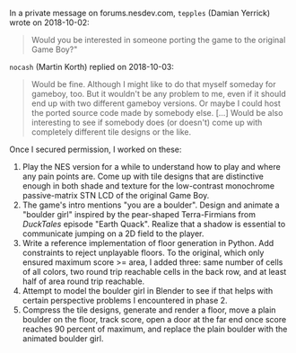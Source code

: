 In a private message on forums.nesdev.com,
`tepples` (Damian Yerrick) wrote on 2018-10-02:

> Would you be interested in someone porting the game to the original
> Game Boy?"

`nocash` (Martin Korth) replied on 2018-10-03:

> Would be fine.  Although I might like to do that myself someday
> for gameboy, too.  But it wouldn't be any problem to me, even if
> it should end up with two different gameboy versions.  Or maybe
> I could host the ported source code made by somebody else.
> [...]
> Would be also interesting to see if somebody does (or doesn't)
> come up with completely different tile designs or the like.

Once I secured permission, I worked on these:

1. Play the NES version for a while to understand how to play and
   where any pain points are.  Come up with tile designs that are
   distinctive enough in both shade and texture for the low-contrast
   monochrome passive-matrix STN LCD of the original Game Boy.
2. The game's intro mentions "you are a boulder".  Design and animate
   a "boulder girl" inspired by the pear-shaped Terra-Firmians from
   _DuckTales_ episode "Earth Quack".  Realize that a shadow is
   essential to communicate jumping on a 2D field to the player.
3. Write a reference implementation of floor generation in Python.
   Add constraints to reject unplayable floors.  To the original,
   which only ensured maximum score >= area, I added three: same
   number of cells of all colors, two round trip reachable cells
   in the back row, and at least half of area round trip reachable.
4. Attempt to model the boulder girl in Blender to see if that helps
   with certain perspective problems I encountered in phase 2.
5. Compress the tile designs, generate and render a floor, move
   a plain boulder on the floor, track score, open a door at the far
   end once score reaches 90 percent of maximum, and replace the
   plain boulder with the animated boulder girl.
